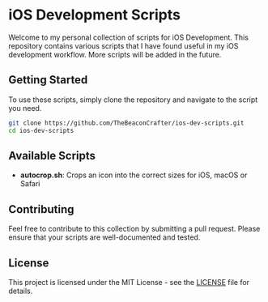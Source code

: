 # iOS Development Scripts

Welcome to my personal collection of scripts for iOS Development. This repository contains various scripts that I have found useful in my iOS development workflow. More scripts will be added in the future.

## Getting Started

To use these scripts, simply clone the repository and navigate to the script you need.

```bash
git clone https://github.com/TheBeaconCrafter/ios-dev-scripts.git
cd ios-dev-scripts
```

## Available Scripts

- **autocrop.sh**: Crops an icon into the correct sizes for iOS, macOS or Safari

## Contributing

Feel free to contribute to this collection by submitting a pull request. Please ensure that your scripts are well-documented and tested.

## License

This project is licensed under the MIT License - see the [LICENSE](LICENSE.MD) file for details.